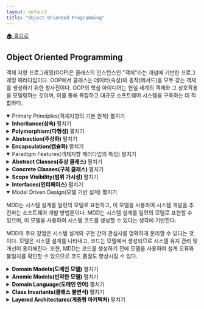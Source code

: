 ```yaml
---
layout: default
title: "Object Oriented Programming"
---
```


<p class="breadcrumb"><a href="/cs_study/home.html">🏠 홈으로</a></p>

<section>
  <h2>Object Oriented Programming</h2>
  <p>
  객체 지향 프로그래밍(OOP)은 클래스의 인스턴스인 "객체"라는 개념에 기반한 프로그래밍 패러다임이다. OOP에서 클래스는 데이터(속성)와 동작(메서드)을 모두 갖는 객체를 생성하기 위한 청사진이다. OOP의 핵심 아이디어는 현실 세계의 객체와 그 상호작용을 모델링하는 것이며, 이를 통해 복잡하고 대규모 소프트웨어 시스템을 구축하는 데 적합하다.
  </p>
</section>

<!-- 설명 -->
<details open>
<summary><span class="accordion-title">Primary Principles(객체지향의 기본 원칙)</span> <span class="indicator">펼치기</span></summary>
<div class="accordion-content">

  <!-- 박스 추가 -->
  <details class="nested-details">
    <summary><span class="accordion-title" style="color: #000; font-weight: bold;">Inheritance(상속) </span> <span class="indicator">펼치기</span></summary>
    <div class="accordion-content">
      <p>
      상속은 새로운 클래스가 기존 클래스의 속성과 메서드를 상속받을 수 있도록 한다. 상속받는 클래스를 부모 클래스 또는 슈퍼 클래스라고 하며, 상속받는 클래스를 자식 클래스 또는 하위 클래스라고 한다. 상속은 코드 재사용을 가능하게 하고 클래스의 계층적 구성을 가능하게 한다. 자식 클래스는 부모 클래스의 속성과 메서드를 상속받고, 잠재적으로 이를 추가하거나 재정의할 수 있다. 상속의 주요 장점은 코드를 재사용하고 클래스 간에 기능을 공유하는 깔끔하고 체계적인 방법을 제공한다는 것이다.
      </p>
      <p><strong>정리: 상속은 기존 클래스의 속성과 기능을 물려받아 재사용하고 확장하는 객체지향의 원칙이다.</strong></p>
    </div>
  </details>

  <!-- 박스 추가 -->
  <details class="nested-details">
    <summary><span class="accordion-title" style="color: #000; font-weight: bold;">Polymorphism(다형성) </span> <span class="indicator">펼치기</span></summary>
    <div class="accordion-content">
      <p>
      다형성은 서로 다른 클래스의 객체를 공통 부모 클래스의 객체처럼 취급할 수 있도록 한다. 이는 다형적으로 처리해야 하는 모든 클래스에 공통 인터페이스를 정의함으로써 가능하다. 다형성이라는 단어는 그리스어에서 유래되었는데, "poly"는 '많음'을, "morph"는 '형태'를 의미한다.
      </p>
      <p>다형성에는 두 가지 유형이 있다.</p>
      <ul>
        <li>Compile-time 다형성(정적 다형성 또는 초기 바인딩이라고도 함)은 동작할 객체의 유형이 컴파일 타임에 결정될 때 발생한다. 이는 메서드 오버로딩을 통해 구현되는데, 메서드 오버로딩을 사용하면 동일한 클래스 내에서 여러 메서드가 이름은 같지만 매개변수는 서로 다를 수 있다.</li>
        <li>Run-time 다형성(동적 다형성 또는 지연 바인딩이라고도 함)은 객체의 유형이 런타임에 결정될 때 발생한다. 이는 메서드 오버라이딩을 통해 구현되는데, 이를 통해 자식 클래스는 부모 클래스에 이미 정의된 메서드의 특정 구현을 제공할 수 있다.</li>
      </ul>
      <p><strong>정리: 다형성은 동일한 인터페이스로 여러 객체가 각기 다른 방식으로 동작할 수 있는 성질이다.</strong></p>
      <hr><!-- 가로선 추가 -->
      <ul>
        <li><strong>메서드 오버로딩(Method Overloading):</strong> 같은 이름의 메서드를 매개변수(타입, 개수, 순서)를 다르게 정의하는 것 → 컴파일 시점(정적 바인딩)에서 결정</li>
        <li><strong>메서드 오버라이딩(Method Overriding):</strong> 상속받은 메서드를 자식 클래스에서 재정의하여 동작을 바꾸는 것 → 실행 시점(동적 바인딩)에서 결정</li>
      </ul>
    </div>
  </details>

  <!-- 박스 추가 -->
  <details class="nested-details">
    <summary><span class="accordion-title" style="color: #000; font-weight: bold;">Abstraction(추상화) </span> <span class="indicator">펼치기</span></summary>
    <div class="accordion-content">
      <p>
      추상화는 객체의 구현 세부 사항을 숨기고 핵심 기능만 노출하는 과정을 의미한다. 추상화를 통해 객체의 내부 구조와 동작의 복잡성을 이해할 필요 없이 객체를 사용할 수 있다.
      </p>
      <p>
      추상화에는 두 가지 유형이 있다.
      </p>
      <ul>
        <li><strong>데이터 추상화:</strong> 데이터의 내부 표현을 숨기고 잘 정의된 인터페이스 세트를 통해 데이터에 대한 간소화된 뷰를 제공하는 것을 말한다.</li>
        <li><strong>동작 추상화:</strong> 객체의 내부 동작을 숨기고 잘 정의된 인터페이스 세트를 통해 해당 객체의 기능에 대한 단순화된 뷰를 제공하는 것을 말한다.</li>
      </ul>
      <p><strong>정리: 추상화는 불필요한 세부는 감추고 핵심적인 개념과 기능만을 드러내는 원칙이다.</strong></p>
    </div>
  </details>

  <!-- 박스 추가 -->
  <details class="nested-details">
    <summary><span class="accordion-title" style="color: #000; font-weight: bold;">Encapsulation(캡슐화) </span> <span class="indicator">펼치기</span></summary>
    <div class="accordion-content">
      <p>
      캡슐화는 객체의 내부 데이터와 동작을 정의된 인터페이스로 감싸고 구현 세부 사항을 외부로부터 숨기는 방식을 의미한다. OOP의 기본 개념 중 하나이며, 데이터 은닉 및 정보 은닉 개념과 밀접한 관련이 있다.
      </p>
      <p>
      캡슐화는 접근 제한자(예: "public", "private", "protected")를 사용하여 객체의 데이터와 메서드의 가시성과 접근성을 제어함으로써 구현된다. 예를 들어, 클래스의 데이터 멤버는 private으로 선언될 수 있는데, 이는 클래스 내의 메서드에서만 접근할 수 있음을 의미한다. 반면 메서드는 public으로 선언될 수 있는데, 이는 객체를 참조하는 모든 코드에서 호출할 수 있음을 의미한다.
      </p>
      <p><strong>정리: 캡슐화는 데이터와 메서드를 하나로 묶고 외부로부터 직접 접근을 차단하여 보호하는 원칙이다.</strong></p>
    </div>
  </details>

</div>
</details>


<!-- 설명 -->
<details open>
<summary><span class="accordion-title">Paradigm Features(객체지향 패러다임의 특징)</span> <span class="indicator">펼치기</span></summary>
<div class="accordion-content">

  <!-- 박스 추가 -->
  <details class="nested-details">
    <summary><span class="accordion-title" style="color: #000; font-weight: bold;">Abstract Classes(추상 클래스) </span> <span class="indicator">펼치기</span></summary>
    <div class="accordion-content">
      <p>
      추상 클래스는 OOP에서 인스턴스화할 수 없는 클래스이다. 대신, 다른 클래스가 상속할 수 있는 템플릿이나 설계도 역할을 한다. 추상 클래스는 추상 메서드와 추상이 아닌 메서드를 모두 포함할 수 있다. 추상 메서드는 구현이 없고 시그니처만 있는 메서드이다.
      </p>
      <p>
      추상 클래스는 관련 클래스 그룹에 대한 공통 인터페이스와 구현을 제공하는 데 사용된다. 또한 모든 하위 클래스에서 구현해야 하는 공통 동작을 정의하는 데에도 사용된다. 추상 클래스를 상속하는 하위 클래스를 Concrete Class(구체 클래스)라고 하며, 부모 클래스에 선언된 모든 추상 메서드에 대한 구현을 제공해야 한다.
      </p>
      <p><strong>정리: 추상 클래스는 공통 속성과 메서드를 정의하되 일부는 구현하지 않아 직접 인스턴스를 만들 수 없는 클래스이다.</strong></p>
    </div>
  </details>

  <!-- 박스 추가 -->
  <details class="nested-details">
    <summary><span class="accordion-title" style="color: #000; font-weight: bold;">Concrete Classes(구체 클래스) </span> <span class="indicator">펼치기</span></summary>
    <div class="accordion-content">
      <p>
      구체 클래스는 OOP에서 인스턴스화 가능한 클래스로, 객체를 생성할 수 있다. 구체 클래스는 추상 클래스를 상속하는 경우, 부모 클래스에 선언된 모든 추상 메서드에 대한 구현을 제공하는 클래스이다. 또한, 추상 클래스를 상속하지 않는 클래스도 구체 클래스가 될 수 있으며, 이 경우 모든 메서드에 대한 구현을 가질 수 있다.
      </p>
      <p>
      구체적 클래스는 공통 추상 클래스를 상속하는 관련 클래스 그룹에 대한 구체적인 구현 세부 정보를 제공하는 데 사용된다. 또한 특정 클래스의 고유한 동작을 정의하는 데에도 사용된다. 구체적 클래스는 자체 메서드와 변수를 가질 수 있으며, 부모 클래스의 메서드를 재정의할 수도 있다.
      </p>
      <p><strong>정리: 구체 클래스는 모든 메서드가 구현되어 있어 직접 객체를 생성할 수 있는 클래스이다.</strong></p>
    </div>
  </details>

  <!-- 박스 추가 -->
  <details class="nested-details">
    <summary><span class="accordion-title" style="color: #000; font-weight: bold;">Scope Visibility(범위 가시성) </span> <span class="indicator">펼치기</span></summary>
    <div class="accordion-content">
      <p>
      범위 가시성은 프로그램 내 변수, 함수 및 기타 요소의 접근성 또는 가시성을 정의하는 맥락에 따라 달라진다. OOP에서 범위 가시성은 "public", "private", "protected"와 같은 접근 제한자를 사용하여 제어된다.
      </p>
      <p>
      프로그래밍 언어에 따라 범위 가시성에 차이가 있지만, 가장 일반적인 범위 가시성은 다음과 같다.
      </p>
      <hr><!-- 가로선 추가 -->
      <ul>
        <li><strong>Public:</strong> 클래스 내부와 외부 모두 프로그램의 어디에서나 접근 가능하다.</li>
        <li><strong>Private:</strong> 해당 요소가 정의된 클래스 내에서만 접근 가능, 다른 클래스에서는 접근할 수 없으며, 해당 클래스를 상속하는 클래스도 마찬가지이다.</li>
        <li><strong>Protected:</strong> 해당 클래스와 하위 클래스 내에서만 액세스할 수 있다.</li>
      </ul>
      <p><strong>정리: 범위 가시성은 변수나 메서드에 접근할 수 있는 범위를 결정하는 규칙이다.</strong></p>
    </div>
  </details>

  <!-- 박스 추가 -->
  <details class="nested-details">
    <summary><span class="accordion-title" style="color: #000; font-weight: bold;">Interfaces(인터페이스) </span> <span class="indicator">펼치기</span></summary>
    <div class="accordion-content">
      <p>
      OOP에서 인터페이스는 클래스가 구현해야 하는 계약 또는 메서드 집합이다. 인터페이스는 클래스가 제공해야 하는 공통 메서드 집합을 정의하지만, 구현 세부 사항은 제공하지 않다. 인터페이스는 메서드 시그니처와 상수를 모두 포함할 수 있다.
      </p>
      <p>
      인터페이스는 관련 클래스 그룹의 공통 동작을 정의하고, 서로 다른 클래스의 객체를 다형적으로 처리할 수 있는 방법을 제공하는 데 사용된다. 인터페이스를 구현하는 클래스는 인터페이스에 선언된 모든 메서드에 대한 구현을 제공해야 한다. 클래스는 여러 인터페이스를 구현할 수 있지만, 하나의 기본 클래스에서만 상속할 수 있다.
      </p>
      <p><strong>정리: 인터페이스는 구현 없이 메서드 규약만 정의하여 클래스들이 이를 구현하도록 강제하는 구조이다.</strong></p>
    </div>
  </details>

</div>
</details>

<!-- 설명 -->
<details open>
<summary><span class="accordion-title">Model Driven Design(모델 기반 설계)</span> <span class="indicator">펼치기</span></summary>
<div class="accordion-content">
  <p>
  MDD는 시스템 설계를 일련의 모델로 표현하고, 이 모델을 사용하여 시스템 개발을 추진하는 소프트웨어 개발 방법론이다. MDD는 시스템 설계를 일련의 모델로 표현할 수 있으며, 이 모델을 사용하여 시스템 코드를 생성할 수 있다는 생각에 기반한다.
  </p>
  <p>
  MDD의 주요 장점은 시스템 설계와 구현 간의 관심사를 명확하게 분리할 수 있다는 것이다. 모델은 시스템 설계를 나타내고, 코드는 모델에서 생성되므로 시스템 유지 관리 및 개선이 용이해진다. 또한, MDD는 코드를 생성하기 전에 모델을 사용하여 설계 오류와 불일치를 확인할 수 있으므로 코드 품질도 향상시킬 수 있다.
  </p>

  <!-- 박스 추가 -->
  <details class="nested-details">
    <summary><span class="accordion-title" style="color: #000; font-weight: bold;">Domain Models(도메인 모델)</span> <span class="indicator">펼치기</span></summary>
    <div class="accordion-content">
      <p>
      도메인 모델은 특정 지식이나 비즈니스 영역을 표현하는 것으로, 해당 도메인 내의 객체와 개념을 모델링하고 이들 간의 관계와 제약 조건을 파악하는 데 사용된다. OOP에서 도메인 모델은 일반적으로 클래스와 인터페이스의 집합으로 표현되며, 각 클래스 또는 인터페이스는 도메인 내의 특정 개념이나 객체를 나타낸다.
      </p>
      <p>
      도메인 모델은 문제 도메인을 명확하고 일관되게 표현하고 시스템의 비즈니스 요구 사항과 제약 조건을 파악하는 데 사용된다. 또한 시스템 설계를 안내하고 시스템이 해결하려는 실제 문제를 정확하게 반영하도록 보장하는 데에도 사용된다.
      </p>
      <p><strong>정리: 도메인 모델은 문제 영역의 개념과 규칙을 코드로 표현한 설계 모델이다.</strong></p>
    </div>
  </details>

  <!-- 박스 추가 -->
  <details class="nested-details">
    <summary><span class="accordion-title" style="color: #000; font-weight: bold;">Anemic Models(빈약한 모델)</span> <span class="indicator">펼치기</span></summary>
    <div class="accordion-content">
      <p>
      빈약한 모델은 빈혈 도메인 모델이라고도 하며, 도메인 객체가 데이터(속성)만 포함하고 동작은 없는 도메인 모델 유형이다. 빈약한 모델은 동작을 처리하기 위해 *데이터 전송 객체(DTO)와 *서비스 계층을 사용하는 경우가 많다.
      </p>
      <p>
      빈약한 모델은 캡슐화와 관심사 분리 원칙을 위반하기 때문에 OOP에서 *안티 패턴으로 간주된다. 빈약한 모델에서는 동작이 데이터와 분리되어 일반적으로 별도의 서비스 계층에서 구현되므로 복잡하고 긴밀하게 결합되어 유지 관리가 어려운 코드베이스가 될 수 있다.
      </p>
      <p><strong>정리: Anemic 모델은 데이터만 있고 도메인 로직이 거의 없는, 객체지향적이지 못한 모델이다.</strong></p>
      <hr><!-- 가로선 추가 -->
      <ul>
        <li><strong>데이터 전송 객체 (DTO, Data Transfer Object):</strong> 계층 간(특히 Controller ↔ Service ↔ Repository) 데이터 교환을 단순화하기 위해 사용하는 객체.</li>
        <ul>
          <li>로직 없이 순수히 데이터 전달만 담당 (getter/setter, 필드만 존재).</li>
        </ul>
        <li><strong>서비스 계층 (Service Layer):</strong> 비즈니스 로직을 담당하는 계층으로, Controller와 Repository 사이에서 동작.</li>
        <ul>
          <li>트랜잭션 관리, 도메인 규칙 실행, 재사용 가능한 비즈니스 기능을 제공.</li>
        </ul>
        <li><strong>안티 패턴 (Anti-Pattern):</strong> 자주 쓰이지만 실제로는 유지보수성, 성능, 확장성 등에 부정적인 영향을 주는 잘못된 설계 방식.</li>
        <ul>
          <li>God Object(모든 책임을 한 클래스가 가짐), Spaghetti Code(구조 없는 뒤엉킨 코드), Anemic Domain Model(빈약한 도메인 모델).</li>
        </ul>
      </ul>
    </div>
  </details>

  <!-- 박스 추가 -->
  <details class="nested-details">
    <summary><span class="accordion-title" style="color: #000; font-weight: bold;">Domain Language(도메인 언어) </span> <span class="indicator">펼치기</span></summary>
    <div class="accordion-content">
      <p>
      도메인 언어는 특정 지식 영역이나 비즈니스를 설명하고 소통하는 데 사용되는 특정 어휘와 개념 집합이다. SW 개발에서 도메인 언어는 특정 도메인 내의 객체와 개념을 모델링하고, 이들 간의 관계와 제약 조건을 파악하는 데 사용된다.
      </p>
      <p>
      도메인 언어는 개발자, 비즈니스 분석가, 도메인 전문가를 포함한 모든 이해관계자가 문제 도메인에 대한 공통된 이해를 갖도록 하는 데 사용된다. 또한 SW 시스템이 해결하려는 실제 문제를 정확하게 반영하도록 보장하는 데에도 사용된다.
      </p>
      <p><strong>정리: 도메인 언어는 개발자와 도메인 전문가가 공유하는 문제 영역의 공통 언어이다.</strong></p>
    </div>
  </details>

  <!-- 박스 추가 -->
  <details class="nested-details">
    <summary><span class="accordion-title" style="color: #000; font-weight: bold;">Class Invariants(클래스 불변식) </span> <span class="indicator">펼치기</span></summary>
    <div class="accordion-content">
      <p>
      클래스 불변식은 특정 시점에 클래스의 모든 객체에 대해 반드시 충족되어야 하는 조건들의 집합이다. OOP에서 클래스 불변식은 객체의 유효한 상태를 정의하고 객체가 항상 유효한 상태를 유지하도록 하는 데 사용된다.
      </p>
      <p>
      클래스 불변식은 일반적으로 클래스 생성자에서 정의되며, 객체의 상태를 검증하는 데 사용되는 private 메서드와 데이터 멤버를 통해 적용된다. 또한 객체의 상태를 변경할 수 있는 모든 연산 전후에 클래스 메서드에서 확인된다.
      </p>
      <p><strong>정리: 클래스 불변식은 객체가 항상 만족해야 하는 조건이나 규칙이다.</strong></p>
    </div>
  </details>

  <!-- 박스 추가 -->
  <details class="nested-details">
    <summary><span class="accordion-title" style="color: #000; font-weight: bold;">Layered Architectures(계층형 아키텍처) </span> <span class="indicator">펼치기</span></summary>
    <div class="accordion-content">
      <p>
      계층형 아키텍처는 시스템의 기능을 여러 계층으로 나누고, 각 계층이 특정 역할을 수행하며 위아래 계층과 상호 작용하는 소프트웨어 설계 패턴이다. 계층형 아키텍처의 핵심 아이디어는 시스템의 관심사를 서로 다르고 독립적인 계층으로 분리하여 코드를 더욱 모듈화하고, 이해, 테스트 및 수정을 용이하게 하는 것이다.
      </p>
      <p>
      계층적 아키텍처에는 여러 유형이 있지만, 가장 흔한 것은 다음으로 구성된 3계층 아키텍처이다.
      </p>
      <hr><!-- 가로선 추가 -->
      <ul>
        <li><strong>프레젠테이션 계층(Presentation Layer):</strong> 사용자와 직접 상호작용하는 계층으로, 화면(UI)이나 API 응답을 담당한다.</li>
        <li><strong>비즈니스 계층(Business Layer / Service Layer):</strong> 도메인 규칙과 비즈니스 로직을 처리하며, 프레젠테이션과 데이터 계층 사이의 중간 역할을 한다.</li>
        <li><strong>데이터 액세스 계층(Data Access Layer, DAL):</strong> DB와의 직접적인 입출력을 처리하며, 쿼리 실행과 영속성 관리를 담당한다.</li>
      </ul>
      <p><strong>정리: 계층형 아키텍처는 책임을 계층별로 나누어 유연성과 유지보수를 높이는 구조이다.</strong></p>
    </div>
  </details>

</div>
</details>
